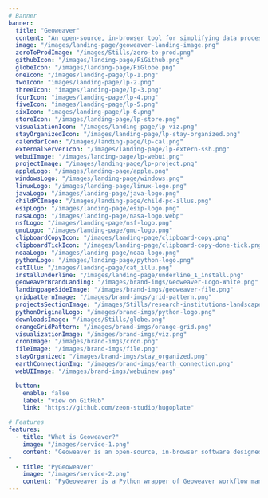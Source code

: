 ```yaml
---
# Banner
banner:
  title: "Geoweaver"
  content: "An open-source, in-browser tool for simplifying data processing workflows with high-performance server support, featuring code history and workflow orchestration."
  image: "/images/landing-page/geoweaver-landing-image.png"
  zeroToProdImage: "/images/Stills/zero-to-prod.png"
  githubIcon: "/images/landing-page/FiGithub.png"
  globeIcon: "/images/landing-page/FiGlobe.png"
  oneIcon: "/images/landing-page/lp-1.png"
  twoIcon: "images/landing-page/lp-2.png"
  threeIcon: "images/landing-page/lp-3.png"
  fourIcon: "images/landing-page/lp-4.png"
  fiveIcon: "images/landing-page/lp-5.png"
  sixIcon: "images/landing-page/lp-6.png"
  storeIcon: "/images/landing-page/lp-store.png"
  visualiationIcon: "/images/landing-page/lp-viz.png"
  stayOrganizedIcon: "/images/landing-page/lp-stay-organized.png"
  calendarIcon: "/images/landing-page/lp-cal.png"
  externalServerIcon: "/images/landing-page/lp-extern-ssh.png"
  webuiImage: "/images/landing-page/lp-webui.png"
  projectImage: "/images/landing-page/lp-project.png"
  appleLogo: "/images/landing-page/apple.png"
  windowsLogo: "/images/landing-page/windows.png"
  linuxLogo: "/images/landing-page/linux-logo.png"
  javaLogo: "/images/landing-page/java-logo.png"
  childPCImage: "/images/landing-page/child-pc-illus.png"
  esipLogo: "/images/landing-page/esip-logo.png"
  nasaLogo: "/images/landing-page/nasa-logo.webp"
  nsfLogo: "/images/landing-page/nsf-logo.png"
  gmuLogo: "/images/landing-page/gmu-logo.png"
  clipboardCopyIcon: "/images/landing-page/clipboard-copy.png"
  clipboardTickIcon: "/images/landing-page/clipboard-copy-done-tick.png"
  noaaLogo: "/images/landing-page/noaa-logo.png"
  pythonLogo: "/images/landing-page/python-logo.png"
  catIllu: "/images/landing-page/cat_illu.png"
  installUnderline: "/images/landing-page/underline_1_install.png"
  geoweaverBrandLanding: "/images/brand-imgs/Geoweaver-Logo-White.png"
  landingpageSideImage: "/images/brand-imgs/geoweaver-file.png"
  gridpatternImage: "/images/brand-imgs/grid-pattern.png"
  projectsSectionImage: "/images/Stills/research-institutions-landscape.png"
  pythonOriginalLogo: "/images/brand-imgs/python-logo.png"
  downloadsImage: "/images/Stills/globe.png"
  orangeGridPattern: "/images/brand-imgs/orange-grid.png"
  visualizationImage: "/images/brand-imgs/viz.png"
  cronImage: "/images/brand-imgs/cron.png"
  fileImage: "/images/brand-imgs/file.png"
  stayOrganized: "/images/brand-imgs/stay_organized.png"
  earthConnectionImg: "/images/brand-imgs/earth_connection.png"
  webUIImage: "/images/brand-imgs/webuinew.png"

  button:
    enable: false
    label: "view on GitHub"
    link: "https://github.com/zeon-studio/hugoplate"

# Features
features:
  - title: "What is Geoweaver?"
    image: "/images/service-1.png"
    content: "Geoweaver is an open-source, in-browser software designed for simplifying the composition and execution of data processing workflows. It efficiently leverages high-performance servers for workflow execution and includes features such as code history and workflow orchestration, easing the creation and maintenance of workflows.
"
  - title: "PyGeoweaver"
    image: "/images/service-2.png"
    content: "PyGeoweaver is a Python wrapper of Geoweaver workflow management system. It enables users to interact with Geoweaver workflows programmatically, offering full Geoweaver functionality, including workflow orchestration, code history/versioning, and server management."
---
```

